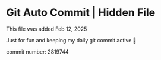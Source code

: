 # Git Auto Commit | Hidden File

This file was added Feb 12, 2025

Just for fun and keeping my daily git commit active 🤪

commit number: 2819744
